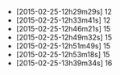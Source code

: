 + [2015-02-25-12h29m29s] 12
+ [2015-02-25-12h33m41s] 12
+ [2015-02-25-12h46m21s] 15
+ [2015-02-25-12h49m32s] 15
+ [2015-02-25-12h51m49s] 15
+ [2015-02-25-12h53m18s] 15
+ [2015-02-25-13h39m34s] 16
